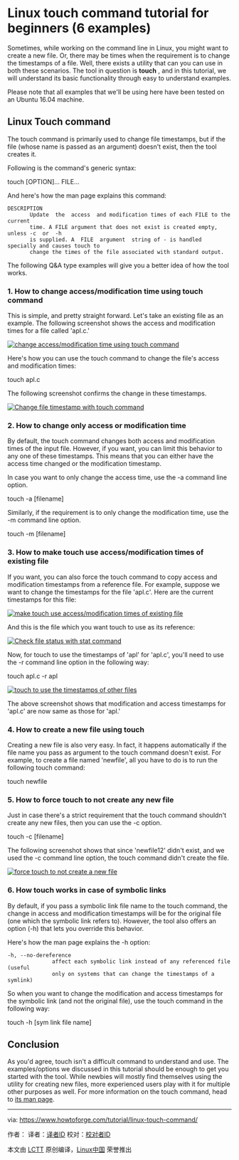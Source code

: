 Linux touch command tutorial for beginners (6 examples)
======

Sometimes, while working on the command line in Linux, you might want to create a new file. Or, there may be times when the requirement is to change the timestamps of a file. Well, there exists a utility that can you can use in both these scenarios. The tool in question is **touch** , and in this tutorial, we will understand its basic functionality through easy to understand examples.

Please note that all examples that we'll be using here have been tested on an Ubuntu 16.04 machine.

## Linux Touch command

The touch command is primarily used to change file timestamps, but if the file (whose name is passed as an argument) doesn't exist, then the tool creates it.

Following is the command's generic syntax:

touch [OPTION]... FILE...

And here's how the man page explains this command:
```
DESCRIPTION
       Update  the  access  and modification times of each FILE to the current
       time. A FILE argument that does not exist is created empty, unless -c  or  -h
       is supplied. A  FILE  argument  string of - is handled specially and causes touch to
       change the times of the file associated with standard output.
```

The following Q&A type examples will give you a better idea of how the tool works.

### 1. How to change access/modification time using touch command

This is simple, and pretty straight forward. Let's take an existing file as an example. The following screenshot shows the access and modification times for a file called 'apl.c.'

[![change access/modification time using touch command][1]][2]

Here's how you can use the touch command to change the file's access and modification times:

touch apl.c

The following screenshot confirms the change in these timestamps.

[![Change file timestamp with touch command][3]][4]

### 2. How to change only access or modification time

By default, the touch command changes both access and modification times of the input file. However, if you want, you can limit this behavior to any one of these timestamps. This means that you can either have the access time changed or the modification timestamp.

In case you want to only change the access time, use the -a command line option.

touch -a [filename]

Similarly, if the requirement is to only change the modification time, use the -m command line option.

touch -m [filename]

### 3. How to make touch use access/modification times of existing file

If you want, you can also force the touch command to copy access and modification timestamps from a reference file. For example, suppose we want to change the timestamps for the file 'apl.c'. Here are the current timestamps for this file:

[![make touch use access/modification times of existing file][5]][6]

And this is the file which you want touch to use as its reference:

[![Check file status with stat command][7]][8]

Now, for touch to use the timestamps of 'apl' for 'apl.c', you'll need to use the -r command line option in the following way:

touch apl.c -r apl

[![touch to use the timestamps of other files][9]][10]

The above screenshot shows that modification and access timestamps for 'apl.c' are now same as those for 'apl.'

### 4. How to create a new file using touch

Creating a new file is also very easy. In fact, it happens automatically if the file name you pass as argument to the touch command doesn't exist. For example, to create a file named 'newfile', all you have to do is to run the following touch command:

touch newfile

### 5. How to force touch to not create any new file

Just in case there's a strict requirement that the touch command shouldn't create any new files, then you can use the -c option.

touch -c [filename]

The following screenshot shows that since 'newfile12' didn't exist, and we used the -c command line option, the touch command didn't create the file.

[![force touch to not create a new file][11]][12]

### 6. How touch works in case of symbolic links
By default, if you pass a symbolic link file name to the touch command, the change in access and modification timestamps will be for the original file (one which the symbolic link refers to). However, the tool also offers an option (-h) that lets you override this behavior.

Here's how the man page explains the -h option:
```
-h, --no-dereference
              affect each symbolic link instead of any referenced file (useful
              only on systems that can change the timestamps of a symlink)
```

So when you want to change the modification and access timestamps for the symbolic link (and not the original file), use the touch command in the following way:

touch -h [sym link file name]

## Conclusion

As you'd agree, touch isn't a difficult command to understand and use. The examples/options we discussed in this tutorial should be enough to get you started with the tool. While newbies will mostly find themselves using the utility for creating new files, more experienced users play with it for multiple other purposes as well. For more information on the touch command, head to [its man page][13].


--------------------------------------------------------------------------------

via: https://www.howtoforge.com/tutorial/linux-touch-command/

作者：[][a]
译者：[译者ID](https://github.com/译者ID)
校对：[校对者ID](https://github.com/校对者ID)

本文由 [LCTT](https://github.com/LCTT/TranslateProject) 原创编译，[Linux中国](https://linux.cn/) 荣誉推出

[a]:https://www.howtoforge.com
[1]:https://www.howtoforge.com/images/linux_hostname_command/touch-exist-file1.png
[2]:https://www.howtoforge.com/images/linux_hostname_command/big/touch-exist-file1.png
[3]:https://www.howtoforge.com/images/linux_hostname_command/touch-exist-file2.png
[4]:https://www.howtoforge.com/images/linux_hostname_command/big/touch-exist-file2.png
[5]:https://www.howtoforge.com/images/linux_hostname_command/touch-exist-file21.png
[6]:https://www.howtoforge.com/images/linux_hostname_command/big/touch-exist-file21.png
[7]:https://www.howtoforge.com/images/linux_hostname_command/touch-ref-file1.png
[8]:https://www.howtoforge.com/images/linux_hostname_command/big/touch-ref-file1.png
[9]:https://www.howtoforge.com/images/linux_hostname_command/touch-ref-file2.png
[10]:https://www.howtoforge.com/images/linux_hostname_command/big/touch-ref-file2.png
[11]:https://www.howtoforge.com/images/linux_hostname_command/touch-c-option.png
[12]:https://www.howtoforge.com/images/linux_hostname_command/big/touch-c-option.png
[13]:https://linux.die.net/man/1/touch
